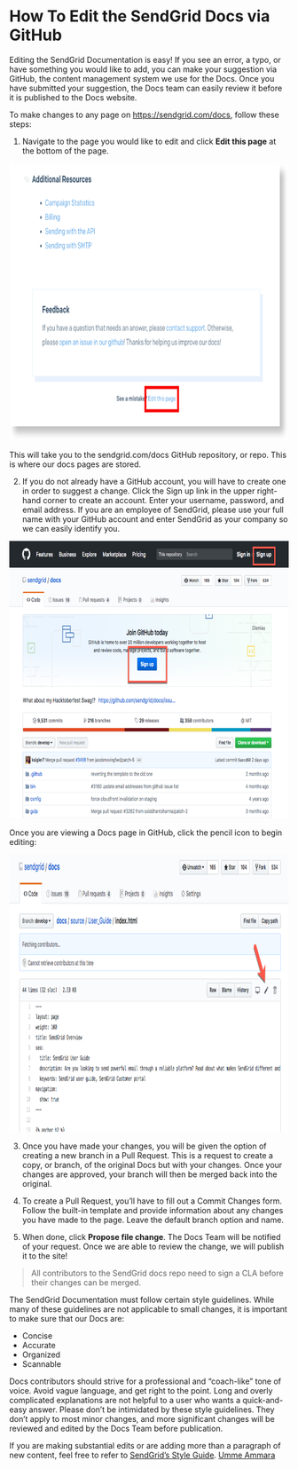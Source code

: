 # How To Edit the SendGrid Docs via GitHub

Editing the SendGrid Documentation is easy!
If you see an error, a typo, or have something you would like to add, you can make your suggestion via GitHub, the content management system we use for the Docs. Once you have submitted your suggestion, the Docs team can easily review it before it is published to the Docs website.

To make changes to any page on https://sendgrid.com/docs, follow these steps:

1. Navigate to the page you would like to edit and click **Edit this page** at the bottom of the page.

<img src="https://github.com/sendgrid/docs/blob/develop/static/img/edit-this-page.png" width="800" height="500">

This will take you to the sendgrid.com/docs GitHub repository, or repo. This is where our docs pages are stored.

2. If you do not already have a GitHub account, you will have to create one in order to suggest a change. Click the Sign up link in the upper right-hand corner to create an account. Enter your username, password, and email address. If you are an employee of SendGrid, please use your full name with your GitHub account and enter SendGrid as your company so we can easily identify you. 

<img src="https://github.com/sendgrid/docs/blob/develop/static/img/docs_signup.png" width="800" height="500">

Once you are viewing a Docs page in GitHub, click the pencil icon to begin editing:

<img src="https://github.com/sendgrid/docs/blob/develop/static/img/docs_edit_github.png" width="800" height="500">

3. Once you have made your changes, you will be given the option of creating a new branch in a Pull Request. This is a request to create a copy, or branch, of the original Docs but with your changes. Once your changes are approved, your branch will then be merged back into the original. 

4. To create a Pull Request, you’ll have to fill out a Commit Changes form. Follow the built-in template and provide information about any changes you have made to the page. Leave the default branch option and name.

5. When done, click **Propose file change**. The Docs Team will be notified of your request. Once we are able to review the change, we will publish it to the site!

> All contributors to the SendGrid docs repo need to sign a CLA before their changes can be merged. 

The SendGrid Documentation must follow certain style guidelines. While many of these guidelines are not applicable to small changes, it is important to make sure that our Docs are:

* Concise
* Accurate
* Organized
* Scannable

Docs contributors should strive for a professional and “coach-like” tone of voice. Avoid vague language, and get right to the point. Long and overly complicated explanations are not helpful to a user who wants a quick-and-easy answer. Please don’t be intimidated by these style guidelines. They don’t apply to most minor changes, and more significant changes will be reviewed and edited by the Docs Team before publication.

If you are making substantial edits or are adding more than a paragraph of new content, feel free to refer to [SendGrid’s Style Guide](https://github.com/sendgrid/docs/blob/develop/styleguide.md).
[Umme Ammara](https://github.com/UmmeAmmaraa/)
